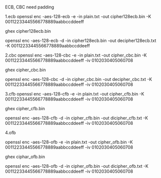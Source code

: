 ECB, CBC need padding

1.ecb openssl enc -aes-128-ecb -e -in plain.txt -out cipher128ecb.bin -K 00112233445566778889aabbccddeeff 

ghex cipher128ecb.bin

openssl enc -aes-128-ecb -d -in cipher128ecb.bin -out decipher128ecb.txt -K 00112233445566778889aabbccddeeff

2.cbc openssl enc -aes-128-cbc -e -in plain.txt -out cipher_cbc.bin -K 00112233445566778889aabbccddeeff -iv 0102030405060708

ghex cipher_cbc.bin

openssl enc -aes-128-cbc -d -in cipher_cbc.bin -out decipher_cbc.txt -K 00112233445566778889aabbccddeeff -iv 0102030405060708

3.cfb openssl enc -aes-128-cfb -e -in plain.txt -out cipher_cfb.bin -K 00112233445566778889aabbccddeeff -iv 0102030405060708

ghex cipher_cfb.bin

openssl enc -aes-128-cfb -d -in cipher_cfb.bin -out dicipher_cfb.txt -K 00112233445566778889aabbccddeeff -iv 0102030405060708

4.ofb

openssl enc -aes-128-ofb -e -in plain.txt -out cipher_ofb.bin -K 00112233445566778889aabbccddeeff -iv 0102030405060708

ghex ciphar_ofb.bin

openssl enc -aes-128-ofb -d -in cipher_ofb.bin -out dicipher_ofb.txt -K 00112233445566778889aabbccddeeff -iv 0102030405060708
